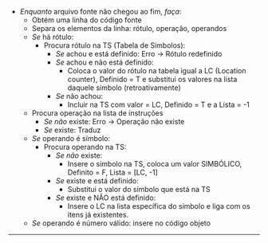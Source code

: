 - *Enquanto* arquivo fonte não chegou ao fim, *faça*:
    - Obtém uma linha do código fonte
    - Separa os elementos da linha: rótulo, operação, operandos
    - *Se* há rótulo:
        - Procura rótulo na TS (Tabela de Simbolos):
            - *Se* achou e está definido: Erro -> Rótulo redefinido
            - *Se* achou e não está definido:
                - Coloca o valor do rótulo na tabela igual a LC (Location counter), Definido = T e substitui os valores na lista daquele símbolo (retroativamente)
            - *Se* não achou: 
                - Incluir na TS com valor = LC, Definido = T e a Lista = -1
    - Procura operação na lista de instruções
        - *Se não* existe: Erro -> Operação não existe
        - *Se* existe: Traduz
    - *Se* operando é símbolo:
        - Procura operando na TS:
            - *Se não* existe:
                - Insere o símbolo na TS, coloca um valor SIMBÓLICO, Definito = F, Lista = [LC, -1]
            - *Se* existe e está definido:
                - Substitui o valor do símbolo que está na TS
            - *Se* existe e NÃO está definido:
                - Insere o LC na lista específica do símbolo e liga com os itens já existentes.
    - *Se* operando é número válido: insere no código objeto


-------